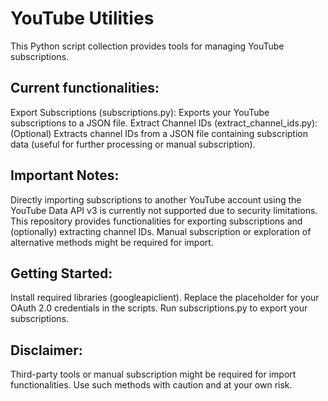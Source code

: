 # YouTube Utilities

This Python script collection provides tools for managing YouTube subscriptions.

## Current functionalities:

Export Subscriptions (subscriptions.py): Exports your YouTube subscriptions to a JSON file.
Extract Channel IDs (extract_channel_ids.py): (Optional) Extracts channel IDs from a JSON file containing subscription data (useful for further processing or manual subscription).

## Important Notes:

Directly importing subscriptions to another YouTube account using the YouTube Data API v3 is currently not supported due to security limitations.
This repository provides functionalities for exporting subscriptions and (optionally) extracting channel IDs. Manual subscription or exploration of alternative methods might be required for import.

## Getting Started:

Install required libraries (googleapiclient).
Replace the placeholder for your OAuth 2.0 credentials in the scripts.
Run subscriptions.py to export your subscriptions.

## Disclaimer:

Third-party tools or manual subscription might be required for import functionalities. Use such methods with caution and at your own risk.

